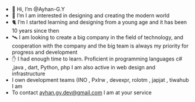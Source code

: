 - 👋 Hi, I’m @Ayhan-G.Y
- 🌟 I’m I am interested in designing and creating the modern world
- 🐈 I’m I started learning and designing from a young age and it has been 10 years since then
- 🛰️ I am looking to create a big company in the field of technology, and cooperation with the company and the big team is always my priority for progress and development
- ✋ I had enough time to learn. Proficient in programming languages c# ,java , dart, Python, php I am also active in web design and infrastructure
- I own development teams (INO , Pxlrw , devexpr, rolotm , japjat , tiwahub I am 
- To contact ayhan.gy.dev@gmail.com I am at your service

<!---
Ayhan-g.y/ayhan-g.y is a ✨ special ✨ repository because its `README.md` (this file) appears on your GitHub profile.
You can click the Preview link to take a look at your changes.
--->
